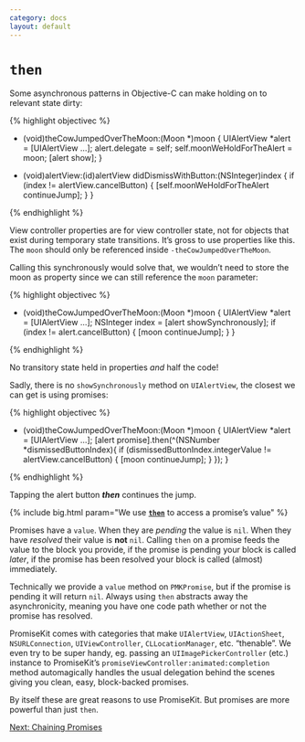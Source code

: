 ```yaml
---
category: docs
layout: default
---
```


# `then`

Some asynchronous patterns in Objective-C can make holding on to relevant state dirty:

{% highlight objectivec %}

- (void)theCowJumpedOverTheMoon:(Moon *)moon {
    UIAlertView *alert = [UIAlertView …];
    alert.delegate = self;
    self.moonWeHoldForTheAlert = moon;
    [alert show];
}

- (void)alertView:(id)alertView didDismissWithButton:(NSInteger)index {
    if (index != alertView.cancelButton) {
        [self.moonWeHoldForTheAlert continueJump];
    }
}

{% endhighlight %}

View controller properties are for view controller state, not for objects that exist during temporary state transitions. It’s gross to use properties like this. The `moon` should only be referenced inside `-theCowJumpedOverTheMoon`.

Calling this synchronously would solve that, we wouldn’t need to store the moon as property since we can still reference the `moon` parameter:

{% highlight objectivec %}

- (void)theCowJumpedOverTheMoon:(Moon *)moon {
    UIAlertView *alert = [UIAlertView …];
    NSInteger index = [alert showSynchronously];
    if (index != alert.cancelButton) {
        [moon continueJump];
    }
}

{% endhighlight %}

No transitory state held in properties *and* half the code!

Sadly, there is no `showSynchronously` method on `UIAlertView`, the closest we can get is using promises:

{% highlight objectivec %}

- (void)theCowJumpedOverTheMoon:(Moon *)moon {
    UIAlertView *alert = [UIAlertView …];
    [alert promise].then(^(NSNumber *dismissedButtonIndex){
        if (dismissedButtonIndex.integerValue != alertView.cancelButton) {
            [moon continueJump];
        }
    });
}

{% endhighlight %}

Tapping the alert button ***then*** continues the jump.

{% include big.html param="We use <code><a href='http://cocoadocs.org/docsets/PromiseKit/1.4.2/Classes/PMKPromise.html#//api/name/then' class='external-link'><b>then</b></a></code> to access a promise’s value" %}

Promises have a `value`. When they are *pending* the value is `nil`. When they have *resolved* their value is **not** `nil`. Calling `then` on a promise feeds the value to the block you provide, if the promise is pending your block is called *later*, if the promise has been resolved your block is called (almost) immediately.

<aside>Technically we provide a <code>value</code> method on <code>PMKPromise</code>, but if the promise is pending it will return <code>nil</code>. Always using <code>then</code> abstracts away the asynchronicity, meaning you have one code path whether or not the promise has resolved.</aside>

PromiseKit comes with categories that make `UIAlertView`, `UIActionSheet`, `NSURLConnection`, `UIViewController`, `CLLocationManager`, etc. “thenable”. We even try to be super handy, eg. passing an `UIImagePickerController` (etc.) instance to PromiseKit’s `promiseViewController:animated:completion` method automagically handles the usual delegation behind the scenes giving you clean, easy, block-backed promises.

By itself these are great reasons to use PromiseKit. But promises are more powerful than just `then`.

<div><a class="pagination" href="/chaining">Next: Chaining Promises</a></div>
